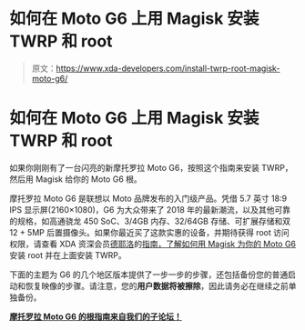 # 如何在 Moto G6 上用 Magisk 安装 TWRP 和 root

> 原文：<https://www.xda-developers.com/install-twrp-root-magisk-moto-g6/>

# 如何在 Moto G6 上用 Magisk 安装 TWRP 和 root

如果你刚刚有了一台闪亮的新摩托罗拉 Moto G6，按照这个指南来安装 TWRP，然后用 Magisk 给你的 Moto G6 根。

摩托罗拉 Moto G6 是联想以 Moto 品牌发布的入门级产品。凭借 5.7 英寸 18:9 IPS 显示屏(2160×1080)，G6 为大众带来了 2018 年的最新潮流，以及其他可靠的规格，如高通骁龙 450 SoC、3/4GB 内存、32/64GB 存储、可扩展存储和双 12 + 5MP 后置摄像头。如果你最近买了这款实惠的设备，并期待获得 root 访问权限，请查看 XDA 资深会员[德耶洛](https://forum.xda-developers.com/member.php?u=3060517)的[指南，了解如何用 Magisk 为你的 Moto G6](https://forum.xda-developers.com/moto-g6/how-to/guide-twrp-root-magisk-installation-t3816569) 安装 root 并在上面安装 TWRP。

下面的主题为 G6 的几个地区版本提供了一步一步的步骤，还包括备份您的普通启动和恢复映像的步骤。请注意，您的**用户数据将被擦除**，因此请务必在继续之前单独备份。

[**摩托罗拉 Moto G6 的根指南来自我们的子论坛！**](https://forum.xda-developers.com/moto-g6/how-to/guide-twrp-root-magisk-installation-t3816569)
